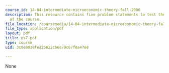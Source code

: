 ```yaml
---
course_id: 14-04-intermediate-microeconomic-theory-fall-2006
description: This resource contains five problem statements to test the students understanding
  of the course.
file_location: /coursemedia/14-04-intermediate-microeconomic-theory-fall-2006/3c0ea03efe226622cb6879c67f8a478e_ps7.pdf
file_type: application/pdf
layout: pdf
title: ps7.pdf
type: course
uid: 3c0ea03efe226622cb6879c67f8a478e

---
```

None